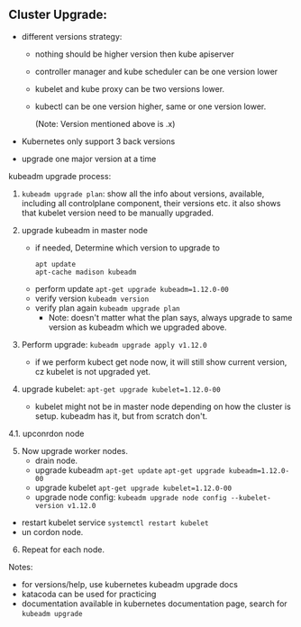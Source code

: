 ## Cluster Upgrade:
 - different versions strategy:
    - nothing should be higher version then kube apiserver
    - controller manager and kube scheduler can be one version lower
    - kubelet and kube proxy can be two versions lower. 
    - kubectl can be one version higher, same or one version lower. 
      
        (Note: Version mentioned above is .x)
    
- Kubernetes only support 3 back versions
- upgrade one major version at a time


kubeadm upgrade process:
1. `kubeadm upgrade plan`: show all the info about versions, available, including all controlplane component, their versions etc.
it also shows that kubelet version need to be manually upgraded.
2. upgrade kubeadm in master node
   - if needed, Determine which version to upgrade to
      ```
      apt update
      apt-cache madison kubeadm
      ```
   - perform update
      `apt-get upgrade kubeadm=1.12.0-00`
   - verify version
      `kubeadm version`
   - verify plan again
      `kubeadm upgrade plan`
     * Note: doesn't matter what the plan says, always upgrade to same version as kubeadm which we upgraded above. 
     
3. Perform upgrade:
`kubeadm upgrade apply v1.12.0`
   - if we perform kubect get node now, it will still show current version, cz kubelet is not upgraded yet. 
4. upgrade kubelet:
   `apt-get upgrade kubelet=1.12.0-00`
   * kubelet might not be in master node depending on how the cluster is setup. kubeadm has it, but from scratch don't.

4.1. upconrdon node
     
5. Now upgrade worker nodes.
   - drain node.
   - upgrade kubeadm
     `apt-get update`
     `apt-get upgrade kubeadm=1.12.0-00`
   - upgrade kubelet
     `apt-get upgrade kubelet=1.12.0-00`
   - upgrade node config:
      `kubeadm upgrade node config --kubelet-version v1.12.0`
  - restart kubelet service
      `systemctl restart kubelet`
  - un cordon node.
6. Repeat for each node. 

Notes:
- for versions/help, use kubernetes kubeadm upgrade docs
- katacoda can be used for practicing
- documentation available in kubernetes documentation page, search for `kubeadm upgrade`

